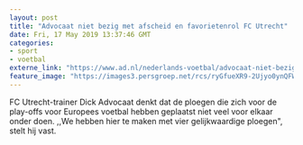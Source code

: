 ```yaml
---
layout: post
title: "Advocaat niet bezig met afscheid en favorietenrol FC Utrecht"
date: Fri, 17 May 2019 13:37:46 GMT
categories: 
- sport 
- voetbal 
externe_link: "https://www.ad.nl/nederlands-voetbal/advocaat-niet-bezig-met-afscheid-en-favorietenrol-fc-utrecht~a04a8759/"
feature_image: "https://images3.persgroep.net/rcs/ryGfueXR9-2Ujyo0ynQFW4G5IsY/diocontent/148456470/_fitwidth/400/?appId=21791a8992982cd8da851550a453bd7f&quality=0.7"
---
```


FC Utrecht-trainer Dick Advocaat denkt dat de ploegen die zich voor de play-offs voor Europees voetbal hebben geplaatst niet veel voor elkaar onder doen. ,,We hebben hier te maken met vier gelijkwaardige ploegen", stelt hij vast.
